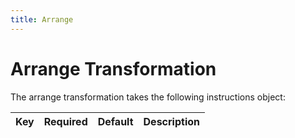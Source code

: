 ```yaml
---
title: Arrange
---
```


# Arrange Transformation

The arrange transformation takes the following instructions object:

Key       | Required | Default   |  Description 
----------|----------|-----------|----------------------------
